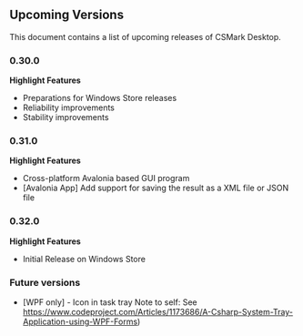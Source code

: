 ## Upcoming Versions
This document contains a list of upcoming releases of CSMark Desktop.

### 0.30.0
 **Highlight Features**
 * Preparations for Windows Store releases
 * Reliability improvements
 * Stability improvements

### 0.31.0
 **Highlight Features**
 * Cross-platform Avalonia based GUI program
 * [Avalonia App] Add support for saving the result as a XML file or JSON file

### 0.32.0
 **Highlight Features**
* Initial Release on Windows Store

### Future versions
* [WPF only] - Icon in task tray
Note to self: See https://www.codeproject.com/Articles/1173686/A-Csharp-System-Tray-Application-using-WPF-Forms)
